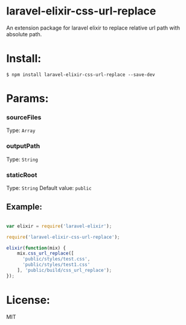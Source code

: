 # laravel-elixir-css-url-replace

An extension package for laravel elixir to replace relative url path with absolute path.

# Install:

```shell
$ npm install laravel-elixir-css-url-replace --save-dev
```

# Params:

### sourceFiles
Type: `Array`

### outputPath
Type: `String`

### staticRoot
Type: `String`
Default value: `public`

## Example:

```javascript

var elixir = require('laravel-elixir');

require('laravel-elixir-css-url-replace');

elixir(function(mix) {
    mix.css_url_replace([
      'public/styles/test.css',
      'public/styles/test1.css'
    ], 'public/build/css_url_replace');
});


```

# License:

MIT